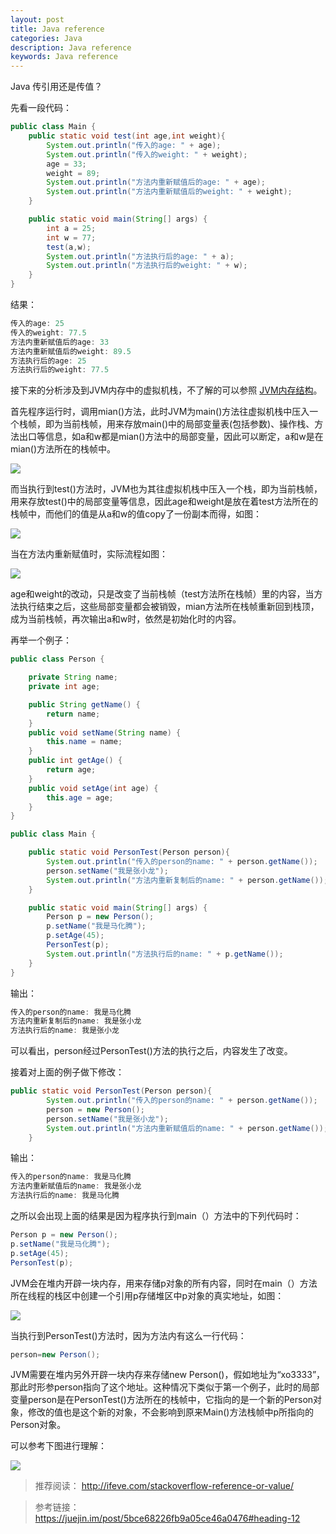 ```yaml
---
layout: post
title: Java reference
categories: Java
description: Java reference
keywords: Java reference
---
```


Java 传引用还是传值？

先看一段代码：

```java
public class Main {
    public static void test(int age,int weight){
        System.out.println("传入的age: " + age);
        System.out.println("传入的weight: " + weight);
        age = 33;
        weight = 89;
        System.out.println("方法内重新赋值后的age: " + age);
        System.out.println("方法内重新赋值后的weight: " + weight);
    }

    public static void main(String[] args) {
        int a = 25;
        int w = 77;
        test(a,w);
        System.out.println("方法执行后的age: " + a);
        System.out.println("方法执行后的weight: " + w);
    }
}
```

结果：

```java
传入的age: 25
传入的weight: 77.5
方法内重新赋值后的age: 33
方法内重新赋值后的weight: 89.5
方法执行后的age: 25
方法执行后的weight: 77.5
```

接下来的分析涉及到JVM内存中的虚拟机栈，不了解的可以参照 [JVM内存结构](http://machangchang.com//2018/03/24/JVM-1/)。

首先程序运行时，调用mian()方法，此时JVM为main()方法往虚拟机栈中压入一个栈帧，即为当前栈帧，用来存放main()中的局部变量表(包括参数)、操作栈、方法出口等信息，如a和w都是mian()方法中的局部变量，因此可以断定，a和w是在mian()方法所在的栈帧中。

![](/images/blog/2019-09-05-Java-reference/reference_001.jpg)

而当执行到test()方法时，JVM也为其往虚拟机栈中压入一个栈，即为当前栈帧，用来存放test()中的局部变量等信息，因此age和weight是放在着test方法所在的栈帧中，而他们的值是从a和w的值copy了一份副本而得，如图：

![](/images/blog/2019-09-05-Java-reference/reference_002.jpg)

当在方法内重新赋值时，实际流程如图：

![](/images/blog/2019-09-05-Java-reference/reference_003.jpg)

age和weight的改动，只是改变了当前栈帧（test方法所在栈帧）里的内容，当方法执行结束之后，这些局部变量都会被销毁，mian方法所在栈帧重新回到栈顶，成为当前栈帧，再次输出a和w时，依然是初始化时的内容。

再举一个例子：

```java
public class Person {

    private String name;
    private int age;

    public String getName() {
        return name;
    }
    public void setName(String name) {
        this.name = name;
    }
    public int getAge() {
        return age;
    }
    public void setAge(int age) {
        this.age = age;
    }
}
```
```java
public class Main {

    public static void PersonTest(Person person){
        System.out.println("传入的person的name: " + person.getName());
        person.setName("我是张小龙");
        System.out.println("方法内重新复制后的name: " + person.getName());
    }

    public static void main(String[] args) {
        Person p = new Person();
        p.setName("我是马化腾");
        p.setAge(45);
        PersonTest(p);
        System.out.println("方法执行后的name: " + p.getName());
    }
}
```

输出：

```java
传入的person的name: 我是马化腾
方法内重新复制后的name: 我是张小龙
方法执行后的name: 我是张小龙
```

可以看出，person经过PersonTest()方法的执行之后，内容发生了改变。

接着对上面的例子做下修改：

```java
public static void PersonTest(Person person){
        System.out.println("传入的person的name: " + person.getName());
        person = new Person();
        person.setName("我是张小龙");
        System.out.println("方法内重新赋值后的name: " + person.getName());
    }
```

输出：

```java
传入的person的name: 我是马化腾
方法内重新赋值后的name: 我是张小龙
方法执行后的name: 我是马化腾
```

之所以会出现上面的结果是因为程序执行到main（）方法中的下列代码时：

```java
Person p = new Person();
p.setName("我是马化腾");
p.setAge(45);
PersonTest(p);
```

JVM会在堆内开辟一块内存，用来存储p对象的所有内容，同时在main（）方法所在线程的栈区中创建一个引用p存储堆区中p对象的真实地址，如图：

![](/images/blog/2019-09-05-Java-reference/reference_004.jpg)

当执行到PersonTest()方法时，因为方法内有这么一行代码：

```java
person=new Person();
```

JVM需要在堆内另外开辟一块内存来存储new Person()，假如地址为“xo3333”，那此时形参person指向了这个地址。这种情况下类似于第一个例子，此时的局部变量person是在PersonTest()方法所在的栈帧中，它指向的是一个新的Person对象，修改的值也是这个新的对象，不会影响到原来Main()方法栈帧中p所指向的Person对象。

可以参考下图进行理解：

![](/images/blog/2019-09-05-Java-reference/reference_005.jpg)

> 推荐阅读：
http://ifeve.com/stackoverflow-reference-or-value/

> 参考链接：
https://juejin.im/post/5bce68226fb9a05ce46a0476#heading-12
